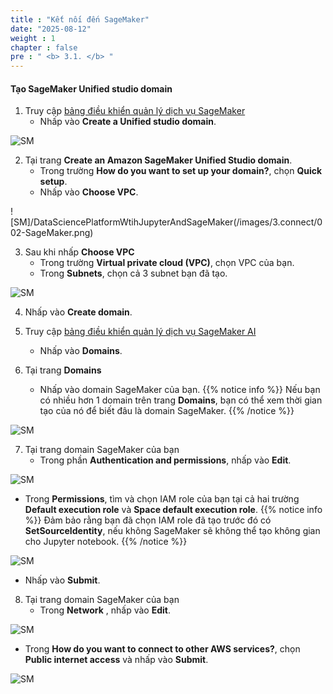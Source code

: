 ```yaml
---
title : "Kết nối đến SageMaker"
date: "2025-08-12"
weight : 1
chapter : false
pre : " <b> 3.1. </b> "
---
```



#### Tạo SageMaker Unified studio domain
1. Truy cập [bảng điều khiển quản lý dịch vụ SageMaker](https://console.aws.amazon.com/datazone/home)
   + Nhấp vào **Create a Unified studio domain**.

![SM](/DataSciencePlatformWtihJupyterAndSageMaker/images/3.connect/001-SageMaker.png)

2. Tại trang **Create an Amazon SageMaker Unified Studio domain**.
   + Trong trường **How do you want to set up your domain?**, chọn **Quick setup**.
   + Nhấp vào **Choose VPC**.

![SM]/DataSciencePlatformWtihJupyterAndSageMaker(/images/3.connect/002-SageMaker.png)

3. Sau khi nhấp **Choose VPC**
   + Trong trường **Virtual private cloud (VPC)**, chọn VPC của bạn.
   + Trong **Subnets**, chọn cả 3 subnet bạn đã tạo.

![SM](/DataSciencePlatformWtihJupyterAndSageMaker/images/3.connect/003-SageMaker.png)

4. Nhấp vào **Create domain**.

5. Truy cập [bảng điều khiển quản lý dịch vụ SageMaker AI](https://console.aws.amazon.com/sagemaker/home)
   + Nhấp vào **Domains**.

6. Tại trang **Domains**
   + Nhấp vào domain SageMaker của bạn.
{{% notice info %}}
Nếu bạn có nhiều hơn 1 domain trên trang **Domains**, bạn có thể xem thời gian tạo của nó để biết đâu là domain SageMaker.
{{% /notice %}}

![SM](/DataSciencePlatformWtihJupyterAndSageMaker/images/3.connect/008-SageMaker.png)

7. Tại trang domain SageMaker của bạn
   + Trong phần **Authentication and permissions**, nhấp vào **Edit**.

![SM](/DataSciencePlatformWtihJupyterAndSageMaker/images/3.connect/009-SageMaker.png)
   + Trong **Permissions**, tìm và chọn IAM role của bạn tại cả hai trường **Default execution role** và **Space default execution role**.
{{% notice info %}}
Đảm bảo rằng bạn đã chọn IAM role đã tạo trước đó có **SetSourceIdentity**, nếu không SageMaker sẽ không thể tạo không gian cho Jupyter notebook.
{{% /notice %}}

![SM](/DataSciencePlatformWtihJupyterAndSageMaker/images/3.connect/010-SageMaker.png)
   + Nhấp vào **Submit**.
8. Tại trang domain SageMaker của bạn
   + Trong **Network** , nhấp vào **Edit**.

![SM](/DataSciencePlatformWtihJupyterAndSageMaker/images/3.connect/011-SageMaker.png)
 + Trong **How do you want to connect to other AWS services?**, chọn **Public internet access** và nhấp vào **Submit**.

![SM](/DataSciencePlatformWtihJupyterAndSageMaker/images/3.connect/012-SageMaker.png)